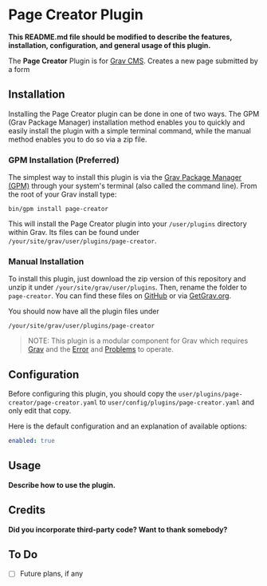 # Page Creator Plugin

**This README.md file should be modified to describe the features, installation, configuration, and general usage of this plugin.**

The **Page Creator** Plugin is for [Grav CMS](http://github.com/getgrav/grav). Creates a new page submitted by a form

## Installation

Installing the Page Creator plugin can be done in one of two ways. The GPM (Grav Package Manager) installation method enables you to quickly and easily install the plugin with a simple terminal command, while the manual method enables you to do so via a zip file.

### GPM Installation (Preferred)

The simplest way to install this plugin is via the [Grav Package Manager (GPM)](http://learn.getgrav.org/advanced/grav-gpm) through your system's terminal (also called the command line).  From the root of your Grav install type:

    bin/gpm install page-creator

This will install the Page Creator plugin into your `/user/plugins` directory within Grav. Its files can be found under `/your/site/grav/user/plugins/page-creator`.

### Manual Installation

To install this plugin, just download the zip version of this repository and unzip it under `/your/site/grav/user/plugins`. Then, rename the folder to `page-creator`. You can find these files on [GitHub](https://github.com/ron-wardenier/grav-plugin-page-creator) or via [GetGrav.org](http://getgrav.org/downloads/plugins#extras).

You should now have all the plugin files under

    /your/site/grav/user/plugins/page-creator
	
> NOTE: This plugin is a modular component for Grav which requires [Grav](http://github.com/getgrav/grav) and the [Error](https://github.com/getgrav/grav-plugin-error) and [Problems](https://github.com/getgrav/grav-plugin-problems) to operate.

## Configuration

Before configuring this plugin, you should copy the `user/plugins/page-creator/page-creator.yaml` to `user/config/plugins/page-creator.yaml` and only edit that copy.

Here is the default configuration and an explanation of available options:

```yaml
enabled: true
```

## Usage

**Describe how to use the plugin.**

## Credits

**Did you incorporate third-party code? Want to thank somebody?**

## To Do

- [ ] Future plans, if any


